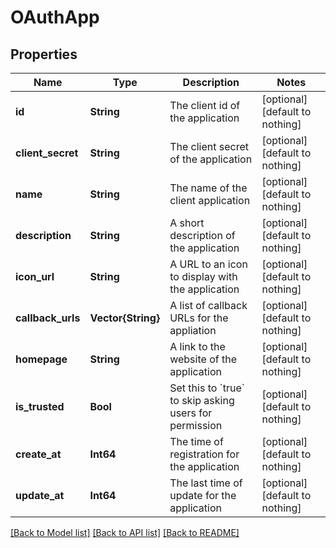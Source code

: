 # OAuthApp


## Properties
Name | Type | Description | Notes
------------ | ------------- | ------------- | -------------
**id** | **String** | The client id of the application | [optional] [default to nothing]
**client_secret** | **String** | The client secret of the application | [optional] [default to nothing]
**name** | **String** | The name of the client application | [optional] [default to nothing]
**description** | **String** | A short description of the application | [optional] [default to nothing]
**icon_url** | **String** | A URL to an icon to display with the application | [optional] [default to nothing]
**callback_urls** | **Vector{String}** | A list of callback URLs for the appliation | [optional] [default to nothing]
**homepage** | **String** | A link to the website of the application | [optional] [default to nothing]
**is_trusted** | **Bool** | Set this to &#x60;true&#x60; to skip asking users for permission | [optional] [default to nothing]
**create_at** | **Int64** | The time of registration for the application | [optional] [default to nothing]
**update_at** | **Int64** | The last time of update for the application | [optional] [default to nothing]


[[Back to Model list]](../README.md#models) [[Back to API list]](../README.md#api-endpoints) [[Back to README]](../README.md)


